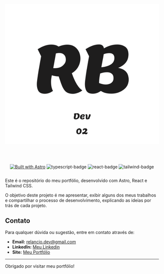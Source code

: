 <div align="center" style="margin-bottom: 10px;">

![Project Logo](./public/favicon.svg)

</div>
<div align="center" style="display: flex; gap: 10px; align-items:center; justify-content: center; margin-top:50px;">

[![Built with Astro](https://astro.badg.es/v2/built-with-astro/tiny.svg)](https://astro.build)
![typescript-badge](https://img.shields.io/badge/TypeScript-007ACC?style=for-the-badge&logo=typescript&logoColor=white)
![react-badge](https://img.shields.io/badge/React-20232A?style=for-the-badge&logo=react&logoColor=61DAFB)
![tailwind-badge](https://img.shields.io/badge/Tailwind_CSS-38B2AC?style=for-the-badge&logo=tailwind-css&logoColor=white)

</div>

Este é o repositório do meu portfólio, desenvolvido com Astro, React e Tailwind CSS.

O objetivo deste projeto é me apresentar, exibir alguns dos meus trabalhos e compartilhar o processo de desenvolvimento, explicando as ideias por trás de cada projeto.

## Contato

Para qualquer dúvida ou sugestão, entre em contato através de:

- **Email:** <relancio.dev@gmail.com>
- **LinkedIn:** [Meu Linkedin](https://www.linkedin.com/in/relancioborges/)
- **Site:** [Meu Portfólio](https://relancioborgesdev.com/)

---

Obrigado por visitar meu portfólio!
